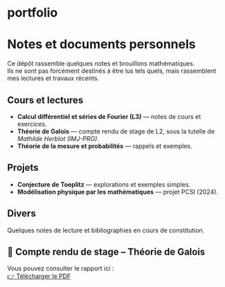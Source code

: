 # portfolio

# Notes et documents personnels

Ce dépôt rassemble quelques notes et brouillons mathématiques.  
Ils ne sont pas forcément destinés à être lus tels quels, mais rassemblent mes lectures et travaux récents.

## Cours et lectures
- **Calcul différentiel et séries de Fourier (L3)** — notes de cours et exercices.
- **Théorie de Galois** — compte rendu de stage de L2, sous la tutelle de *Mathilde Herblot (IMJ-PRG)*.
- **Théorie de la mesure et probabilités** — rappels et exemples.

## Projets
- **Conjecture de Toeplitz** — explorations et exemples simples.
- **Modélisation physique par les mathématiques** — projet PCSI (2024).

## Divers
Quelques notes de lecture et bibliographies en cours de constitution.

## 📄 Compte rendu de stage – Théorie de Galois

Vous pouvez consulter le rapport ici :  
[👉 Télécharger le PDF](Compte_rendu_galois.pdf)

